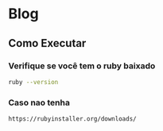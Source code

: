 # Blog

## Como Executar

### Verifique se você tem o ruby baixado
```bash
ruby --version
```
### Caso nao tenha 
```bash
https://rubyinstaller.org/downloads/
```
